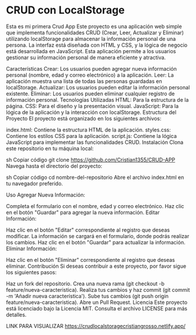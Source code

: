 # CRUD con LocalStorage
Esta es mi primera Crud App 
Este proyecto es una aplicación web simple que implementa funcionalidades CRUD (Crear, Leer, Actualizar y Eliminar) utilizando localStorage para almacenar la información personal de una persona. La interfaz está diseñada con HTML y CSS, y la lógica de negocio está desarrollada en JavaScript. Esta aplicación permite a los usuarios gestionar su información personal de manera eficiente y atractiva.

Características
Crear: Los usuarios pueden agregar nueva información personal (nombre, edad y correo electrónico) a la aplicación.
Leer: La aplicación muestra una lista de todas las personas guardadas en localStorage.
Actualizar: Los usuarios pueden editar la información personal existente.
Eliminar: Los usuarios pueden eliminar cualquier registro de información personal.
Tecnologías Utilizadas
HTML: Para la estructura de la página.
CSS: Para el diseño y la presentación visual.
JavaScript: Para la lógica de la aplicación y la interacción con localStorage.
Estructura del Proyecto
El proyecto está organizado en los siguientes archivos:

index.html: Contiene la estructura HTML de la aplicación.
styles.css: Contiene los estilos CSS para la aplicación.
script.js: Contiene la lógica JavaScript para implementar las funcionalidades CRUD.
Instalación
Clona este repositorio en tu máquina local:

sh
Copiar código
git clone https://github.com/Cristian1355/CRUD-APP
Navega hasta el directorio del proyecto:

sh
Copiar código
cd nombre-del-repositorio
Abre el archivo index.html en tu navegador preferido.

Uso
Agregar Nueva Información:

Completa el formulario con el nombre, edad y correo electrónico.
Haz clic en el botón "Guardar" para agregar la nueva información.
Editar Información:

Haz clic en el botón "Editar" correspondiente al registro que deseas modificar.
La información se cargará en el formulario, donde podrás realizar los cambios.
Haz clic en el botón "Guardar" para actualizar la información.
Eliminar Información:

Haz clic en el botón "Eliminar" correspondiente al registro que deseas eliminar.
Contribución
Si deseas contribuir a este proyecto, por favor sigue los siguientes pasos:

Haz un fork del repositorio.
Crea una nueva rama (git checkout -b feature/nueva-caracteristica).
Realiza tus cambios y haz commit (git commit -m 'Añadir nueva característica').
Sube tus cambios (git push origin feature/nueva-caracteristica).
Abre un Pull Request.
Licencia
Este proyecto está licenciado bajo la Licencia MIT. Consulta el archivo LICENSE para más detalles.

LINK PARA VISUALIZAR
https://crudlocalstoragecristiangrosso.netlify.app/




